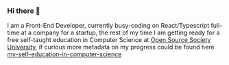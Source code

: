 ### Hi there 👋


I am a Front-End Developer, currently busy-coding on React/Typescript full-time at a company for a startup, the rest of my time I am getting ready for a free self-taught education in Computer Science at [Open Source Society University](https://github.com/ossu/computer-science), if curious more metadata on my progress could be found here [my-self-education-in-computer-science](https://github.com/androranogajec/my-self-education-in-computer-science/tree/master) 
 


